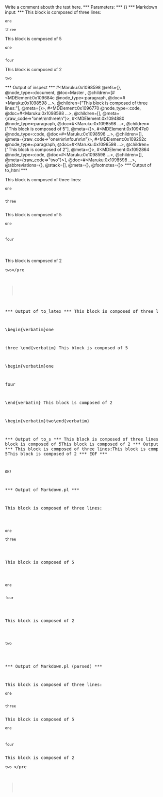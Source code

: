 Write a comment abouth the test here.
*** Parameters: ***
{}
*** Markdown input: ***
This block is composed of three lines:

	one
	
	three

This block is composed of 5

	
	one
	
	
	four
	

This block is composed of 2

	 
	two



*** Output of inspect ***
#<Maruku:0x1098598 @refs={}, @node_type=:document, @toc=Master
, @children=[#<MDElement:0x109684c @node_type=:paragraph, @doc=#<Maruku:0x1098598 ...>, @children=["This block is composed of three lines:"], @meta={}>, #<MDElement:0x1096770 @node_type=:code, @doc=#<Maruku:0x1098598 ...>, @children=[], @meta={:raw_code=>"one\n\nthree\n"}>, #<MDElement:0x1094880 @node_type=:paragraph, @doc=#<Maruku:0x1098598 ...>, @children=["This block is composed of 5"], @meta={}>, #<MDElement:0x10947e0 @node_type=:code, @doc=#<Maruku:0x1098598 ...>, @children=[], @meta={:raw_code=>"one\n\n\nfour\n\n"}>, #<MDElement:0x109292c @node_type=:paragraph, @doc=#<Maruku:0x1098598 ...>, @children=["This block is composed of 2"], @meta={}>, #<MDElement:0x1092864 @node_type=:code, @doc=#<Maruku:0x1098598 ...>, @children=[], @meta={:raw_code=>"two"}>], @doc=#<Maruku:0x1098598 ...>, @abbreviations={}, @stack=[], @meta={}, @footnotes={}>
*** Output of to_html ***
<p>This block is composed of three lines:</p
    ><pre
      ><code>one

three
</code
    ></pre
    ><p>This block is composed of 5</p
    ><pre
      ><code>one


four

</code
    ></pre
    ><p>This block is composed of 2</p
    ><pre
      ><code>two</code
    ></pre
  >
*** Output of to_latex ***
This block is composed of three lines:

\begin{verbatim}one

three
\end{verbatim}
This block is composed of 5

\begin{verbatim}one


four

\end{verbatim}
This block is composed of 2

\begin{verbatim}two\end{verbatim}

*** Output of to_s ***
This block is composed of three lines:This block is composed of 5This block is composed of 2
*** Output of to_md ***
This block is composed of three lines:This block is composed of 5This block is composed of 2
*** EOF ***



	OK!



*** Output of Markdown.pl ***
<p>This block is composed of three lines:</p>

<pre><code>one

three
</code></pre>

<p>This block is composed of 5</p>

<pre><code>one


four
</code></pre>

<p>This block is composed of 2</p>

<pre><code>two
</code></pre>

*** Output of Markdown.pl (parsed) ***
<p>This block is composed of three lines:</p
    ><pre
      ><code>one

three
</code
    ></pre
    ><p>This block is composed of 5</p
    ><pre
      ><code>one


four
</code
    ></pre
    ><p>This block is composed of 2</p
    ><pre
      ><code>two
</code
    ></pre
  >
